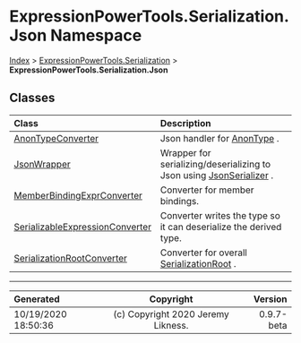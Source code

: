 ﻿# ExpressionPowerTools.Serialization.Json Namespace

[Index](../index.md) > [ExpressionPowerTools.Serialization](ExpressionPowerTools.Serialization.a.md) > **ExpressionPowerTools.Serialization.Json**

## Classes

| Class | Description |
| :-- | :-- |
| [AnonTypeConverter](ExpressionPowerTools.Serialization.Json.AnonTypeConverter.cs.md) | Json handler for [AnonType](ExpressionPowerTools.Serialization.Serializers.AnonType.cs.md) . |
| [JsonWrapper](ExpressionPowerTools.Serialization.Json.JsonWrapper.cs.md) | Wrapper for serializing/deserializing to Json using [JsonSerializer](https://docs.microsoft.com/dotnet/api/system.text.json.jsonserializer) . |
| [MemberBindingExprConverter](ExpressionPowerTools.Serialization.Json.MemberBindingExprConverter.cs.md) | Converter for member bindings. |
| [SerializableExpressionConverter](ExpressionPowerTools.Serialization.Json.SerializableExpressionConverter.cs.md) | Converter writes the type so it can deserialize the derived type. |
| [SerializationRootConverter](ExpressionPowerTools.Serialization.Json.SerializationRootConverter.cs.md) | Converter for overall [SerializationRoot](ExpressionPowerTools.Serialization.Serializers.SerializationRoot.cs.md) . |


---

| Generated | Copyright | Version |
| :-- | :-: | --: |
| 10/19/2020 18:50:36 | (c) Copyright 2020 Jeremy Likness. | 0.9.7-beta |
